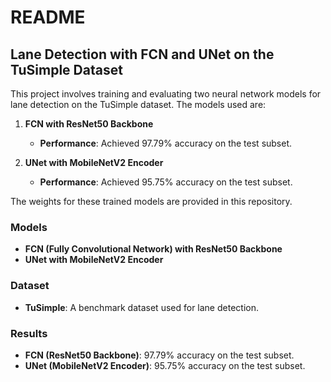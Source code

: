 # README

## Lane Detection with FCN and UNet on the TuSimple Dataset

This project involves training and evaluating two neural network models for lane detection on the TuSimple dataset. The models used are:

1. **FCN with ResNet50 Backbone**
   - **Performance**: Achieved 97.79% accuracy on the test subset.

2. **UNet with MobileNetV2 Encoder**
   - **Performance**: Achieved 95.75% accuracy on the test subset.

The weights for these trained models are provided in this repository. 

### Models

- **FCN (Fully Convolutional Network) with ResNet50 Backbone**
- **UNet with MobileNetV2 Encoder**

### Dataset

- **TuSimple**: A benchmark dataset used for lane detection.

### Results

- **FCN (ResNet50 Backbone)**: 97.79% accuracy on the test subset.
- **UNet (MobileNetV2 Encoder)**: 95.75% accuracy on the test subset.
  
